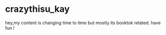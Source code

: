 # crazythisu_kay
hey,my content is changing time to time but mostly its booktok related. have fun !

